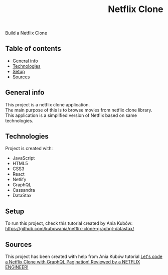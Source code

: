 <h1 align="right">Netflix Clone</h1><br>

Build a Netflix Clone

## Table of contents
* [General info](#general-info)
* [Technologies](#technologies)
* [Setup](#setup)
* [Sources](#sources)

## General info
This project is a netflix clone application.  
The main purpose of this is to browse movies from netflix clone library.  
This application is a simplified version of Netflix based on same technologies.    
	
## Technologies
Project is created with:
* JavaScript
* HTML5
* CSS3
* React
* Netlify 
* GraphQL
* Cassandra  
* DataStax

## Setup
To run this project, check this tutorial created by Ania Kubów: <a href="https://github.com/kubowania/netflix-clone-graphql-datastax/">https://github.com/kubowania/netflix-clone-graphql-datastax/</a>

## Sources
This project has been created with help from Ania Kubów tutorial <a href="https://www.youtube.com/watch?v=g8COh40v2jU">Let's code a Netflix Clone with GraphQL Pagination! Reviewed by a NETFLIX ENGINEER!
